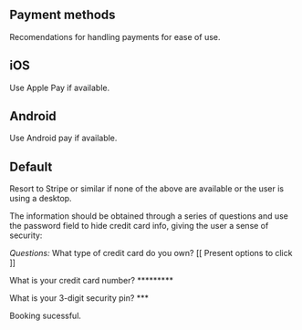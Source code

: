 ## Payment methods

Recomendations for handling payments for ease of use.

## iOS

Use Apple Pay if available.

## Android

Use Android pay if available.

## Default

Resort to Stripe or similar if none of the above are available or the user is using a desktop.

The information should be obtained through a series of questions and use the password field to hide credit card info, giving the user a sense of security:

*Questions:*
What type of credit card do you own?
[[ Present options to click ]]

What is your credit card number?
\*\*\*\*\*\*\*\*\*

What is your 3-digit security pin?
\*\*\*

Booking sucessful.